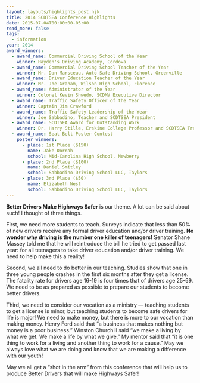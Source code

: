 ```yaml
---
layout: layouts/highlights_post.njk
title: 2014 SCDTSEA Conference Highlights
date: 2015-07-04T00:00:00-05:00
read_more: false
tags:
  - information
year: 2014
award_winners:
  - award_name: Commercial Driving School of the Year
    winner: Hayden's Driving Academy, Cordova
  - award_name: Commercial Driving School Teacher of the Year
    winner: Mr. Dan Marsceau, Auto-Safe Driving School, Greenville
  - award_name: Driver Education Teacher of the Year
    winner: Mr. Joe Graham, Wilson High School, Florence
  - award_name: Administrator of the Year
    winner: Colonel Kevin Shwedo, SCDMV Executive Director
  - award_name: Traffic Safety Officer of the Year
    winner: Captain Jim Crawford
  - award_name: Traffic Safety Leadership of the Year
    winner: Joe Sabbadino, Teacher and SCDTSEA President
  - award_name: SCDTSEA Award for Outstanding Work
    winner: Dr. Harry Stille, Erskine College Professor and SCDTSEA Treasurer
  - award_name: Seat Belt Poster Contest
    poster_winners:
      - place: 1st Place ($150)
        name: Jake Dorrah
        school: Mid-Carolina High School, Newberry
      - place: 2nd Place ($100)
        name: Daniel Smitley
        school: Sabbadino Driving School LLC, Taylors
      - place: 3rd Place ($50)
        name: Elizabeth West
        school: Sabbadino Driving School LLC, Taylors
---
```

**Better Drivers Make Highways Safer** is our theme. A lot can be said about such! I thought of three things.

First, we need more students to teach. Surveys indicate that less than 50% of new drivers receive any formal driver education and/or driver training. **No wonder why driving is the number one killer of teenagers!** Senator Shane Massey told me that he will reintroduce the bill he tried to get passed last year: for all teenagers to take driver education and/or driver training. We need to help make this a reality!

Second, we all need to do better in our teaching. Studies show that one in three young people crashes in the first six months after they get a license. The fatality rate for drivers age 16-19 is four times that of drivers age 25-69. We need to be as prepared as possible to prepare our students to become better drivers.

Third, we need to consider our vocation as a ministry — teaching students to get a license is minor, but teaching students to become safe drivers for life is major! We need to make money, but there is more to our vocation than making money. Henry Ford said that &ldquo;a business that makes nothing but money is a poor business.&rdquo; Winston Churchill said &ldquo;we make a living by what we get. We make a life by what we give.&rdquo; My mentor said that &ldquo;it is one thing to work for a living and another thing to work for a cause.&rdquo; May we always love what we are doing and know that we are making a difference with our youth!

May we all get a &ldquo;shot in the arm&rdquo; from this conference that will help us to produce Better Drivers that will make Highways Safer!
